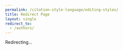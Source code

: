 ```yaml
---
permalink: /citation-style-language/editing-styles/ 
title: Redirect Page
layout: single
redirect_to:
  - /authors/
---
```


Redirecting...
